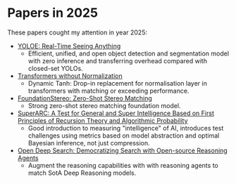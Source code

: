 # Papers in 2025

These papers cought my attention in year 2025:

* [YOLOE: Real-Time Seeing Anything](https://arxiv.org/abs/2503.07465v1)
  * Efficient, unified, and open object detection and segmentation model with zero inference and transferring overhead compared with closed-set YOLOs.
* [Transformers without Normalization](https://arxiv.org/abs/2503.10622v1)
  * Dynamic Tanh: Drop-in replacement for normalisation layer in transformers with matching or exceeding performance.
* [FoundationStereo: Zero-Shot Stereo Matching](https://arxiv.org/abs/2501.09898)
  * Strong zero-shot stereo matching foundation model. 
* [SuperARC: A Test for General and Super Intelligence Based on First Principles of Recursion Theory and Algorithmic Probability](https://arxiv.org/abs/2503.16743)
  * Good introduction to measuring "intelligence" of AI, introduces test challenges using metrics based on model abstraction and optimal Bayesian inference, not just compression.
* [Open Deep Search: Democratizing Search with Open-source Reasoning Agents](https://arxiv.org/abs/2503.20201v1)
  * Augment the reasoning capabilities with with reasoning agents to match SotA Deep Reasoning models.
